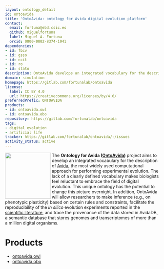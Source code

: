 ```yaml
---
layout: ontology_detail
id: ontoavida
title: 'OntoAvida: ontology for Avida digital evolution platform'
contact:
  email: fortuna@ebd.csic.es
  github: miguelfortuna
  label: Miguel A. Fortuna
  orcid: 0000-0002-8374-1941
dependencies:
- id: fbcv
- id: gsso
- id: ncit
- id: ro
- id: stato
description: OntoAvida develops an integrated vocabulary for the description of the most widely-used computational approach for studying evolution using digital organisms (i.e., self-replicating computer programs that evolve within a user-defined computational environment).
domain: simulation
homepage: https://gitlab.com/fortunalab/ontoavida
license:
  label: CC BY 4.0
  url: https://creativecommons.org/licenses/by/4.0/
preferredPrefix: ONTOAVIDA
products:
- id: ontoavida.owl
- id: ontoavida.obo
repository: https://gitlab.com/fortunalab/ontoavida
tags:
- digital evolution
- artificial life
tracker: https://gitlab.com/fortunalab/ontoavida/-/issues
activity_status: active
---
```

<img  src="https://fortunalab.org/images/alife_bacteria.jpg" height="150px" align="left"/>The **Ontology for Avida ([OntoAvida](https://gitlab.com/fortunalab/ontoavida))** project aims to develop an integrated vocabulary for the description of [Avida](https://github.com/devosoft/avida), the most widely used computational approach for performing experimental evolution. The lack of a clearly defined vocabulary makes biologists feel reluctant to embrace the field of digital evolution. This unique ontology has the potential to change this picture overnight. In addition, OntoAvida will allow researchers to make inference (e.g., on phenotypic plasticity) based on certain rules and constraints, facilitate the reproducibility of the *in silico* evolution experiments reported in the [scientific literature](https://gitlab.com/fortunalab/ontoavida#references), and trace the provenance of the data stored in AvidaDB, a semantic database that stores genomes and transcriptomes of more than a million digital organisms.

# Products

- [ontoavida.owl](https://gitlab.com/fortunalab/ontoavida/-/raw/master/ontoavida.owl)
- [ontoavida.obo](https://gitlab.com/fortunalab/ontoavida/-/raw/master/ontoavida.obo)
